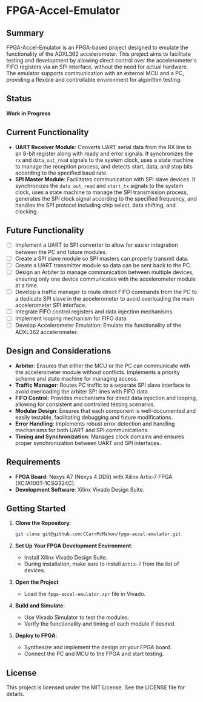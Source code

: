 # FPGA-Accel-Emulator

## Summary

FPGA-Accel-Emulator is an FPGA-based project designed to emulate the functionality of the ADXL362 accelerometer. This project aims to facilitate testing and development by allowing direct control over the accelerometer's FIFO registers via an SPI interface, without the need for actual hardware. The emulator supports communication with an external MCU and a PC, providing a flexible and controllable environment for algorithm testing.

## Status

**Work in Progress**

## Current Functionality

-   **UART Receiver Module**: Converts UART serial data from the RX line to an 8-bit register along with ready and error signals. It synchronizes the `rx` and `data_out_read` signals to the system clock, uses a state machine to manage the reception process, and detects start, data, and stop bits according to the specified baud rate.
-   **SPI Master Module**: Facilitates communication with SPI slave devices. It synchronizes the `data_out_read` and `start_tx` signals to the system clock, uses a state machine to manage the SPI transmission process, generates the SPI clock signal according to the specified frequency, and handles the SPI protocol including chip select, data shifting, and clocking.

## Future Functionality

-   [ ] Implement a UART to SPI converter to allow for easier integration between the PC and future modules.
-   [ ] Create a SPI slave module so SPI masters can properly transmit data.
-   [ ] Create a UART transmitter module so data can be sent back to the PC.
-   [ ] Design an Arbiter to manage communication between multiple devices, ensuring only one device communicates with the accelerometer module at a time.
-   [ ] Develop a traffic manager to route direct FIFO commands from the PC to a dedicate SPI slave in the accelerometer to avoid overloading the main accelerometer SPI interface.
-   [ ] Integrate FIFO control registers and data injection mechanisms.
-   [ ] Implement looping mechanism for FIFO data.
-   [ ] Develop Accelerometer Emulation: Emulate the functionality of the ADXL362 accelerometer.

## Design and Considerations

-   **Arbiter**: Ensures that either the MCU or the PC can communicate with the accelerometer module without conflicts. Implements a priority scheme and state machine for managing access.
-   **Traffic Manager**: Routes PC traffic to a separate SPI slave interface to avoid overloading the arbiter SPI lines with FIFO data.
-   **FIFO Control**: Provides mechanisms for direct data injection and looping, allowing for consistent and controlled testing scenarios.
-   **Modular Design**: Ensures that each component is well-documented and easily testable, facilitating debugging and future modifications.
-   **Error Handling**: Implements robust error detection and handling mechanisms for both UART and SPI communications.
-   **Timing and Synchronization**: Manages clock domains and ensures proper synchronization between UART and SPI interfaces.

## Requirements

-   **FPGA Board**: Nexys A7 (Nexys 4 DDR) with Xilinx Artix-7 FPGA (XC7A100T-1CSG324C).
-   **Development Software**: Xilinx Vivado Design Suite.

## Getting Started

1. **Clone the Repository**:

    ```bash
    git clone git@github.com:CCarrMcMahon/fpga-accel-emulator.git
    ```

2. **Set Up Your FPGA Development Environment**:

    - Install Xilinx Vivado Design Suite.
    - During installation, make sure to install `Artix-7` from the list of devices.

3. **Open the Project**

    - Load the `fpga-accel-emulator.xpr` file in Vivado.

4. **Build and Simulate**:

    - Use Vivado Simulator to test the modules.
    - Verify the functionality and timing of each module if desired.

5. **Deploy to FPGA**:

    - Synthesize and implement the design on your FPGA board.
    - Connect the PC and MCU to the FPGA and start testing.

## License

This project is licensed under the MIT License. See the LICENSE file for details.
